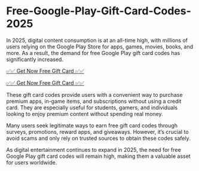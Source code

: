 # Free-Google-Play-Gift-Card-Codes-2025
In 2025, digital content consumption is at an all-time high, with millions of users relying on the Google Play Store for apps, games, movies, books, and more. As a result, the demand for free Google Play gift card codes has significantly increased.

[✅✅ Get Now Free Gift Card ✅✅](https://obayed.topgiftcardusa.com/2/)

[✅✅ Get Now Free Gift Card ✅✅](https://obayed.topgiftcardusa.com/2/)

These gift card codes provide users with a convenient way to purchase premium apps, in-game items, and subscriptions without using a credit card. They are especially useful for students, gamers, and individuals looking to enjoy premium content without spending real money.

Many users seek legitimate ways to earn free gift card codes through surveys, promotions, reward apps, and giveaways. However, it’s crucial to avoid scams and only rely on trusted sources to obtain these codes safely.

As digital entertainment continues to expand in 2025, the need for free Google Play gift card codes will remain high, making them a valuable asset for users worldwide.

